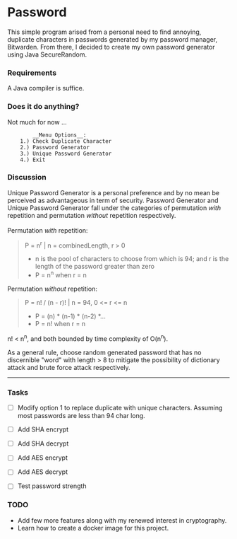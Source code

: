 # Password
This simple program arised from a personal need to find annoying, duplicate characters in passwords generated by my password manager, Bitwarden. From there, I decided to create my own password generator using Java SecureRandom.


### Requirements
A Java compiler is suffice.


### Does it do anything?
Not much for now ...

```
        __Menu Options__:
    1.) Check Duplicate Character
    2.) Password Generator
    3.) Unique Password Generator
    4.) Exit
```


### Discussion
Unique Password Generator is a personal preference and by no mean be perceived as advantageous in term of security.
Password Generator and Unique Password Generator fall under the categories of permutation *with* repetition and permutation *without* repetition respectively.<br><br>
Permutation *with* repetition:
> P = n<sup>r</sup> | n = combinedLength, r > 0<br>
> - n is the pool of characters to choose from which is 94; and r is the length of the password greater than zero<br>
> - P = n<sup>n</sup> when r = n<br>

Permutation *without* repetition:
> P = n! / (n - r)! | n = 94, 0 <= r <= n<br>
> - P = (n) \* (n-1) \* (n-2) \*...<br>
> - P = n! when r = n<br>

n! < n<sup>n</sup>, and both bounded by time complexity of O(n<sup>n</sup>).

As a general rule, choose random generated password that has no discernible "word" with length > 8 to mitigate the possibility of dictionary attack and brute force attack respectively.


---


### Tasks
- [ ] Modify option 1 to replace duplicate with unique characters. Assuming most passwords are less than 94 char long.
- [ ] Add SHA encrypt
- [ ] Add SHA decrypt
- [ ] Add AES encrypt
- [ ] Add AES decrypt
- [ ] Test password strength


### TODO
* Add few more features along with my renewed interest in cryptography.
* Learn how to create a docker image for this project.
